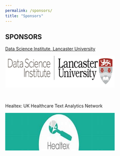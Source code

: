```yaml
---
permalink: /sponsors/
title: "Sponsors"
---
```


<html>
<head>
<style>
img {
  width: 100%;
}
</style>
</head>
<body>

<h2>SPONSORS</h2>

<p><a href="https://www.lancaster.ac.uk/dsi/">Data Science Institute, Lancaster University</a></p>
<img src="https://github.com/healtac2024/healtac2024.github.io/blob/main/assets/images/DSI%20Logo%20small%20(1)%5B22%5D.jpg" alt="HTML5 Icon" style="width:350px;height:100px;">

<br>
<br>
<br>

<p>Healtex: UK Healthcare Text Analytics Network</p>
<img src="https://github.com/healtac2024/healtac2024.github.io/blob/main/assets/images/Healtex%20Logo.jpeg" alt="HTML5 Icon" style="width:350px;height:120px;">

</body>
</html>
